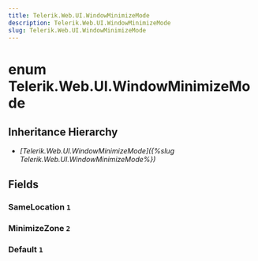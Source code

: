 ```yaml
---
title: Telerik.Web.UI.WindowMinimizeMode
description: Telerik.Web.UI.WindowMinimizeMode
slug: Telerik.Web.UI.WindowMinimizeMode
---
```


# enum Telerik.Web.UI.WindowMinimizeMode

## Inheritance Hierarchy

* *[Telerik.Web.UI.WindowMinimizeMode]({%slug Telerik.Web.UI.WindowMinimizeMode%})*

## Fields

### SameLocation `1`

### MinimizeZone `2`

### Default `1`


